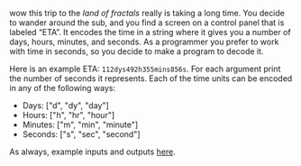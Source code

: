 wow this trip to the _land of fractals_ really is taking a long time.
You decide to wander around the sub, and you find a screen on a control panel that is labeled “ETA”.
It encodes the time in a string where it gives you a number of days, hours, minutes, and seconds.
As a programmer you prefer to work with time in seconds, so you decide to make a program to decode it.

Here is an example ETA: `112dys492h355mins856s`.
For each argument print the number of seconds it represents.
Each of the time units can be encoded in any of the following ways:

- Days: ["d", "dy", "day"]
- Hours: ["h", "hr", "hour"]
- Minutes: ["m", "min", "minute"]
- Seconds: ["s", "sec", "second"]

As always, example inputs and outputs [here](https://paste.connorcode.com/b/e4fec8b4-024b-4fdf-9ad4-8f92d304765f).
